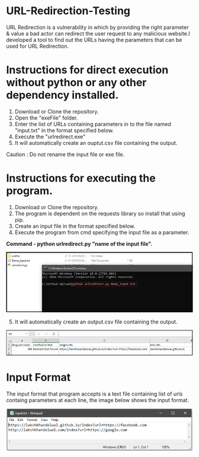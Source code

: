 # URL-Redirection-Testing
URL Redirection is a vulnerability in which by providing the right parameter & value a bad actor can redirect the user request to any malicious website.I developed a tool to find out the URLs having the parameters that can be used for URL Redirection.

# Instructions for direct execution without python or any other dependency installed.
1. Download or Clone the repository.
2. Open the "exeFile" folder.
3. Enter the list of URLs containing parameters in to the file named "input.txt" in the format specified below.
4. Execute the "urlredirect.exe"
5. It will automatically create an ouptut.csv file containing the output.

Caution : Do not rename the input file or exe file.

# Instructions for executing the program.
1. Download or Clone the repository.
2. The program is dependent on the requests library so install that using pip.
3. Create an input file in the format specified below.
4. Execute the program from cmd specifying the input file as a parameter.

  **Command - python urlredirect.py "name of the input file".**
  
  
  ![Image of cmd](https://raw.githubusercontent.com/Lakshkhandelwal/URL-Redirection-Testing/master/images/cmd1.PNG?token=AIMORKMTSVKENO763POMTGK537C5A)

5. It will automatically create an output.csv file containing the output.

 ![Image of output](https://raw.githubusercontent.com/Lakshkhandelwal/URL-Redirection-Testing/master/images/output.png?token=AIMORKOKOSFWIPNEWSVPSH2537ER6)

# Input Format
The input format that program accepts is a text file containing list of urls containg parameters at each line, the image below shows the input format.

![Image of input](https://raw.githubusercontent.com/Lakshkhandelwal/URL-Redirection-Testing/master/images/input.PNG?token=AIMORKN23TZHCBP7F5ELWZK537FCA)
